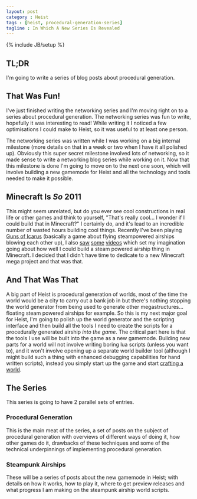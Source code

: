 ```yaml
---
layout: post
category : Heist
tags : [heist, procedural-generation-series]
tagline : In Which A New Series Is Revealed
---
```

{% include JB/setup %}


## TL;DR

I'm going to write a series of blog posts about procedural generation.

## That Was Fun!

I've just finished writing the networking series and I'm moving right on to a series about procedural generation. The networking series was fun to write, hopefully it was interesting to read! While writing it I noticed a few optimisations I could make to Heist, so it was useful to at least one person.

The networking series was written while I was working on a big internal milestone (more details on that in a week or two when I have it all polished up). Obviously this super secret milestone involved lots of networking, so it made sense to write a networking blog series while working on it. Now that this milestone is done I'm going to move on to the next one soon, which will involve building a new gamemode for Heist and all the technology and tools needed to make it possible.

## Minecraft Is _So_ 2011

This might seem unrelated, but do you ever see cool constructions in real life or other games and think to yourself, "That's really cool... I wonder if I could build that in Minecraft?" I certainly do, and it's lead to an incredible number of wasted hours building cool things. Recently I've been playing [Guns of Icarus](http://gunsoficarus.com/) (basically a game about flying steampowered airships blowing each other up), I also [saw](http://www.youtube.com/watch?v=Rx8rnR3gl3Y) [some](http://www.youtube.com/watch?v=8kLnd_KI46o) [videos](http://www.youtube.com/watch?v=u9J9xeXVSEw) which set my imagination going about how well I could build a steam powered airship thing in Minecraft. I decided that I didn't have time to dedicate to a new Minecraft mega project and that was that.

## And That Was That

A big part of Heist is procedural generation of worlds, most of the time the world would be a city to carry out a bank job in but there's nothing stopping the world generator from being used to generate other megastructures... floating steam powered airships for example. So this is my next major goal for Heist, I'm going to polish up the world generator and the scripting interface and then build all the tools I need to create the scripts for a procedurally generated airship _into the game_. The critical part here is that the tools I use will be built into the game as a new gamemode. Building new parts for a world will not involve writing boring lua scripts (unless you want to), and it won't involve opening up a separate world builder tool (although I might build such a thing with enhanced debugging capabilities for hand written scripts), instead you simply start up the game and start [crafting a world](http://www.youtube.com/watch?v=VzFpg271sm8).

## The Series

This series is going to have 2 parallel sets of entries.

### Procedural Generation

This is the main meat of the series, a set of posts on the subject of procedural generation with overviews of different ways of doing it, how other games do it, drawbacks of these techniques and some of the technical underpinnings of implementing procedural generation.

### Steampunk Airships

These will be a series of posts about the new gamemode in Heist; with details on how it works, how to play it, where to get preview releases and what progress I am making on the steampunk airship world scripts.